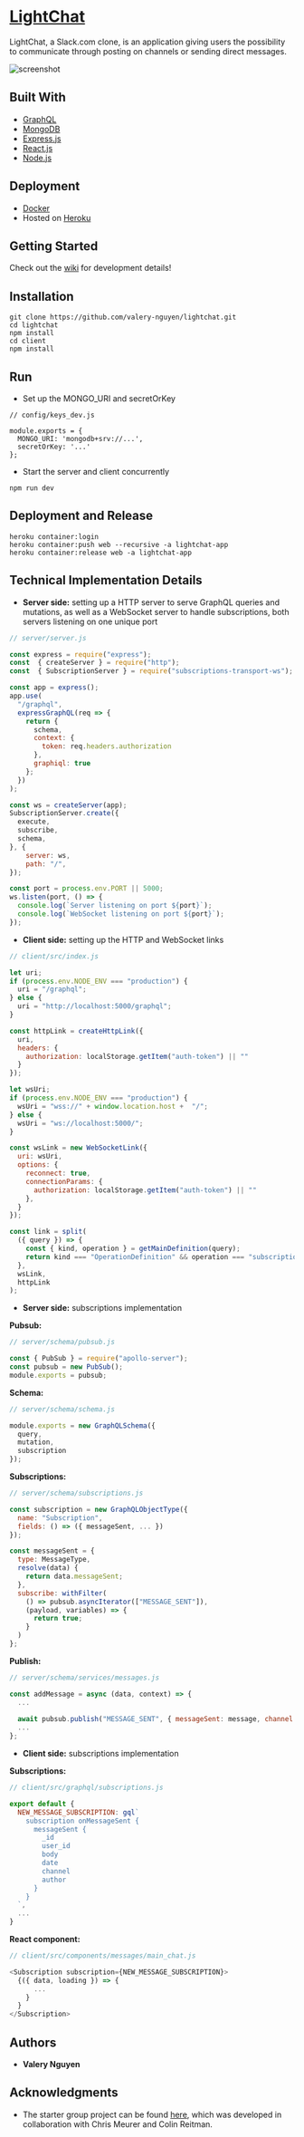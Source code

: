 # [LightChat]

LightChat, a Slack.com clone, is an application giving users the possibility to communicate through posting on channels or sending direct messages.

![screenshot](https://user-images.githubusercontent.com/13773733/59241207-c1aa4580-8bd4-11e9-8a71-018b6f51002f.jpg)

## Built With

* [GraphQL](https://graphql.org)
* [MongoDB](https://www.mongodb.com/)
* [Express.js](https://expressjs.com/)
* [React.js](https://reactjs.org)
* [Node.js](https://nodejs.org/)

## Deployment

* [Docker](https://www.docker.com/)
* Hosted on [Heroku](https://www.heroku.com/)

## Getting Started

Check out the [wiki] for development details!

## Installation

```
git clone https://github.com/valery-nguyen/lightchat.git
cd lightchat
npm install
cd client
npm install
```

## Run

* Set up the MONGO_URI and secretOrKey

```
// config/keys_dev.js

module.exports = {
  MONGO_URI: 'mongodb+srv://...',
  secretOrKey: '...'
};
```

* Start the server and client concurrently

```
npm run dev
```

## Deployment and Release

```
heroku container:login
heroku container:push web --recursive -a lightchat-app
heroku container:release web -a lightchat-app
```

## Technical Implementation Details

* **Server side:** setting up a HTTP server to serve GraphQL queries and mutations, as well as a WebSocket server to handle subscriptions, both servers listening on one unique port

```js
// server/server.js

const express = require("express");
const  { createServer } = require("http");
const  { SubscriptionServer } = require("subscriptions-transport-ws");

const app = express();
app.use(
  "/graphql",
  expressGraphQL(req => {
    return {
      schema,
      context: {
        token: req.headers.authorization
      },
      graphiql: true
    };
  })
);

const ws = createServer(app);
SubscriptionServer.create({
  execute,
  subscribe,
  schema,
}, {
    server: ws,
    path: "/",
});

const port = process.env.PORT || 5000;
ws.listen(port, () => {
  console.log(`Server listening on port ${port}`);
  console.log(`WebSocket listening on port ${port}`);
});
```

* **Client side:** setting up the HTTP and WebSocket links

```js
// client/src/index.js

let uri;
if (process.env.NODE_ENV === "production") {
  uri = "/graphql";
} else {
  uri = "http://localhost:5000/graphql";
}

const httpLink = createHttpLink({
  uri,
  headers: {
    authorization: localStorage.getItem("auth-token") || ""
  }
});

let wsUri;
if (process.env.NODE_ENV === "production") {
  wsUri = "wss://" + window.location.host +  "/";
} else {
  wsUri = "ws://localhost:5000/";
}

const wsLink = new WebSocketLink({
  uri: wsUri,
  options: {
    reconnect: true,
    connectionParams: {
      authorization: localStorage.getItem("auth-token") || ""
    },
  }
});

const link = split(
  ({ query }) => {
    const { kind, operation } = getMainDefinition(query);
    return kind === "OperationDefinition" && operation === "subscription";
  },
  wsLink,
  httpLink
);
```

* **Server side:** subscriptions implementation

**Pubsub:**

```js
// server/schema/pubsub.js

const { PubSub } = require("apollo-server");
const pubsub = new PubSub();
module.exports = pubsub;
```

**Schema:**

```js
// server/schema/schema.js

module.exports = new GraphQLSchema({
  query,
  mutation,
  subscription
});
```

**Subscriptions:**

```js
// server/schema/subscriptions.js

const subscription = new GraphQLObjectType({
  name: "Subscription",
  fields: () => ({ messageSent, ... })
});

const messageSent = {
  type: MessageType,
  resolve(data) {
    return data.messageSent;
  },
  subscribe: withFilter(
    () => pubsub.asyncIterator(["MESSAGE_SENT"]),
    (payload, variables) => {
      return true;
    }
  )
};
```

**Publish:**

```js
// server/schema/services/messages.js

const addMessage = async (data, context) => {
  ...
  
  await pubsub.publish("MESSAGE_SENT", { messageSent: message, channel: channel});
  ...
};
```

* **Client side:** subscriptions implementation

**Subscriptions:**

```js
// client/src/graphql/subscriptions.js

export default {
  NEW_MESSAGE_SUBSCRIPTION: gql`
    subscription onMessageSent {
      messageSent {
        _id
        user_id
        body
        date
        channel
        author
      }
    }
  `,
  ...
}
```

**React component:**

```js
// client/src/components/messages/main_chat.js

<Subscription subscription={NEW_MESSAGE_SUBSCRIPTION}>
  {({ data, loading }) => {
      ...
    }
  }
</Subscription>
```

## Authors

* **Valery Nguyen**

## Acknowledgments

* The starter group project can be found [here](https://github.com/valery-nguyen/ezeechat), which was developed in collaboration with Chris Meurer and Colin Reitman.

[//]: # (reference links are listed below)
[LightChat]: <https://lightchat-app.herokuapp.com/>
[wiki]: <https://github.com/valery-nguyen/lightchat/wiki/>

